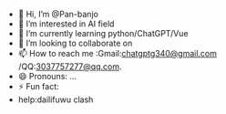 - 👋 Hi, I’m @Pan-banjo
- 👀 I’m interested in AI field
- 🌱 I’m currently learning python/ChatGPT/Vue
- 💞️ I’m looking to collaborate on 
- 📫 How to reach me :Gmail:chatgptg340@gmail.com /QQ:3037757277@qq.com.
- 😄 Pronouns: ...
- ⚡ Fun fact:
- help:dailifuwu clash

<!---
Pan-banjo/Pan-banjo is a ✨ special ✨ repository because its `README.md` (this file) appears on your GitHub profile.
You can click the Preview link to take a look at your changes.
--->
